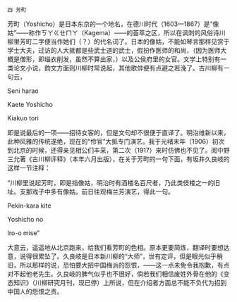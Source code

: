     四 芳町 

   芳町（Yoshicho）是日本东京的一个地名，在德川时代（1603—1867）是“像姑”——称作ㄎㄚㄍㄝㄇㄚ（Kagema）——的荟萃之区，所以在讽刺的风俗诗川柳里芳町二字便当作她们（？）的代名词了。日本的像姑，不能如琴言那样见赏于学士大夫，过访的人大抵都是些武士道的武士，假扮作医师的和尚，（因为医师大概是僧形，即缁衣削发，虽然不算出家，）以及公侯府里的女官。文学上特别有一类论文小说，韵文方面则川柳时常说起，其他歌俳便有点避之若浼了。古川柳有一句云，

   Seni harao

   Kaete Yoshicho

   Kiakuo tori

   即是说最后的一项——招待女客的，但是文句却不很便于直译了。明治维新以来，此种风雅的传统遂绝，现在的“伶官”大抵专门演艺。我于光绪末年（1906）初次到北京的时候，还得亲见相公们丰采，第二次（1917）来时仿佛也不见了。阅中野三允著《古川柳评释》（本年六月出版），在关于芳町的一句下面，有坂井久良岐的这样一节注释：

   “川柳里说起芳町，即是指像姑，明治时有酒楼名百尺者，乃此类伎楼之一的旧址。支那戏子中多有像姑。前日往观梅兰芳演艺，得此一句。

   Pekin-kara kite

   Yoshicho no

   Iro-o mise”

   大意云，遥遥地从北京跑来，给我们看芳町的色相。原本更要简炼，翻译时要想达意，说得很累坠了。久良岐是日本新川柳的“大师”，世有定评，但是眼光似乎稍旧，所以那样的说，恐怕要大招中国梅派的怨恨，——这一点未免令我抱歉，有点对不起他老先生。久良岐的脾气似乎也不很好，倘若我们相信废姓外骨在他的《变态知识》（川柳研究月刊，现已停）上所说，但在介绍者方面总不能不负代为招到中国人的怨恨之责。

